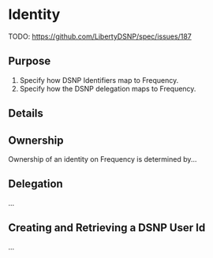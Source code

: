 # Identity

TODO: https://github.com/LibertyDSNP/spec/issues/187

## Purpose

1. Specify how DSNP Identifiers map to Frequency.
1. Specify how the DSNP delegation maps to Frequency.

## Details

## Ownership

Ownership of an identity on Frequency is determined by...

## Delegation

...

## Creating and Retrieving a DSNP User Id

...
